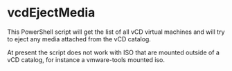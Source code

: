 # vcdEjectMedia
This PowerShell script will get the list of all vCD virtual machines and will try to eject any media attached from the vCD catalog.

At present the script does not work with ISO that are mounted outside of a vCD catalog, for instance a vmware-tools mounted iso.


